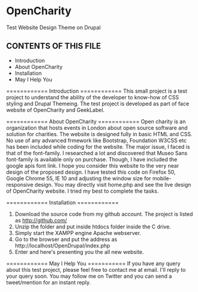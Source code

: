 # OpenCharity
Test Website Design Theme on Drupal 





CONTENTS OF THIS FILE
---------------------

 * Introduction
 * About OpenCharity
 * Installation 
 * May I Help You


============ Introduction ============
This small project is a test project to understand the ability of the developer to know-how of CSS styling and Drupal Themeing. 
The test project is developed as part of face website of OpenCharity and GeekLabel.

============ About OpenCharity ============ 
Open charity is an organization that hosts events in London about open source software and solution for charities. The website is designed fully in basic HTML and CSS. No use of any advanced frmework like Bootstrap, Foundation W3CSS etc has been included while coding for the website. The major issue, I faced is that of the font-family. I researched a lot and discovered that Museo Sans font-family is available only on purchase. Though, I have included the google apis font link. I hope you consider this website to the very near design of the proposed design. I have tested this code on Firefox 50, Google Chrome 55, IE 10 and adjusting the window size for mobile-responsive design. You may directly visit home.php and see the live design of OpenCharity website. I tried my best to complete the tasks.

============ Installation ============
1. Download the source code from my github account. The project is listed as http://github.com/
2. Unzip the folder and put inside htdocs folder inside the C drive.
3. Simply start the XAMPP engine Apache webserver.
4. Go to the browser and put the address as http://localhost/OpenDrupal/index.php
5. Enter and here's presenting you the all new website.


============ May I Help You ===========
If you have any query about this test project, please feel free to contact me at email. I'll reply to your query soon.
You may follow me on Twitter and you can send a tweet/mention for an instant reply.

